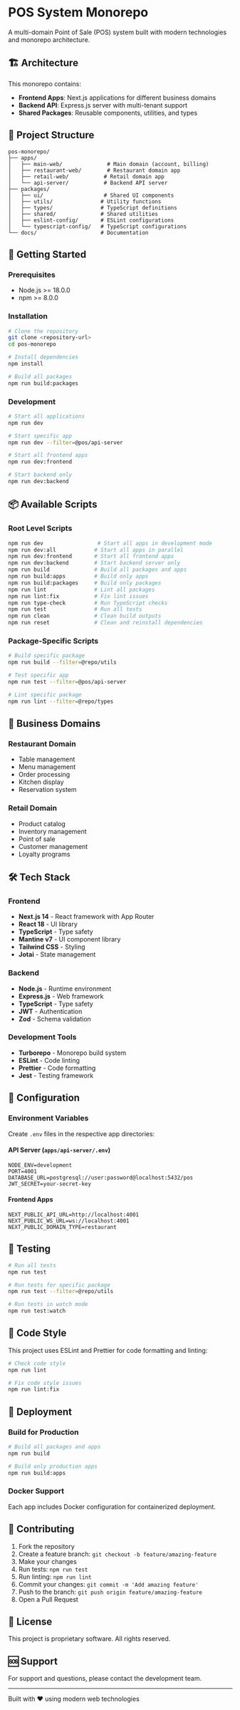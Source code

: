 # POS System Monorepo

A multi-domain Point of Sale (POS) system built with modern technologies and monorepo architecture.

## 🏗️ Architecture

This monorepo contains:
- **Frontend Apps**: Next.js applications for different business domains
- **Backend API**: Express.js server with multi-tenant support
- **Shared Packages**: Reusable components, utilities, and types

## 📁 Project Structure

```
pos-monorepo/
├── apps/
│   ├── main-web/              # Main domain (account, billing)
│   ├── restaurant-web/        # Restaurant domain app
│   ├── retail-web/           # Retail domain app
│   └── api-server/           # Backend API server
├── packages/
│   ├── ui/                   # Shared UI components
│   ├── utils/               # Utility functions
│   ├── types/               # TypeScript definitions
│   ├── shared/              # Shared utilities
│   ├── eslint-config/       # ESLint configurations
│   └── typescript-config/   # TypeScript configurations
└── docs/                    # Documentation
```

## 🚀 Getting Started

### Prerequisites

- Node.js >= 18.0.0
- npm >= 8.0.0

### Installation

```bash
# Clone the repository
git clone <repository-url>
cd pos-monorepo

# Install dependencies
npm install

# Build all packages
npm run build:packages
```

### Development

```bash
# Start all applications
npm run dev

# Start specific app
npm run dev --filter=@pos/api-server

# Start all frontend apps
npm run dev:frontend

# Start backend only
npm run dev:backend
```

## 📦 Available Scripts

### Root Level Scripts

```bash
npm run dev                 # Start all apps in development mode
npm run dev:all            # Start all apps in parallel
npm run dev:frontend       # Start all frontend apps
npm run dev:backend        # Start backend server only
npm run build              # Build all packages and apps
npm run build:apps         # Build only apps
npm run build:packages     # Build only packages
npm run lint               # Lint all packages
npm run lint:fix           # Fix lint issues
npm run type-check         # Run TypeScript checks
npm run test               # Run all tests
npm run clean              # Clean build outputs
npm run reset              # Clean and reinstall dependencies
```

### Package-Specific Scripts

```bash
# Build specific package
npm run build --filter=@repo/utils

# Test specific app
npm run test --filter=@pos/api-server

# Lint specific package
npm run lint --filter=@repo/types
```

## 🏢 Business Domains

### Restaurant Domain
- Table management
- Menu management
- Order processing
- Kitchen display
- Reservation system

### Retail Domain
- Product catalog
- Inventory management
- Point of sale
- Customer management
- Loyalty programs

## 🛠️ Tech Stack

### Frontend
- **Next.js 14** - React framework with App Router
- **React 18** - UI library
- **TypeScript** - Type safety
- **Mantine v7** - UI component library
- **Tailwind CSS** - Styling
- **Jotai** - State management

### Backend
- **Node.js** - Runtime environment
- **Express.js** - Web framework
- **TypeScript** - Type safety
- **JWT** - Authentication
- **Zod** - Schema validation

### Development Tools
- **Turborepo** - Monorepo build system
- **ESLint** - Code linting
- **Prettier** - Code formatting
- **Jest** - Testing framework

## 🔧 Configuration

### Environment Variables

Create `.env` files in the respective app directories:

#### API Server (`apps/api-server/.env`)
```env
NODE_ENV=development
PORT=4001
DATABASE_URL=postgresql://user:password@localhost:5432/pos
JWT_SECRET=your-secret-key
```

#### Frontend Apps
```env
NEXT_PUBLIC_API_URL=http://localhost:4001
NEXT_PUBLIC_WS_URL=ws://localhost:4001
NEXT_PUBLIC_DOMAIN_TYPE=restaurant
```

## 🧪 Testing

```bash
# Run all tests
npm run test

# Run tests for specific package
npm run test --filter=@repo/utils

# Run tests in watch mode
npm run test:watch
```

## 📝 Code Style

This project uses ESLint and Prettier for code formatting and linting:

```bash
# Check code style
npm run lint

# Fix code style issues
npm run lint:fix
```

## 🚀 Deployment

### Build for Production

```bash
# Build all packages and apps
npm run build

# Build only production apps
npm run build:apps
```

### Docker Support

Each app includes Docker configuration for containerized deployment.

## 🤝 Contributing

1. Fork the repository
2. Create a feature branch: `git checkout -b feature/amazing-feature`
3. Make your changes
4. Run tests: `npm run test`
5. Run linting: `npm run lint`
6. Commit your changes: `git commit -m 'Add amazing feature'`
7. Push to the branch: `git push origin feature/amazing-feature`
8. Open a Pull Request

## 📄 License

This project is proprietary software. All rights reserved.

## 🆘 Support

For support and questions, please contact the development team.

---

Built with ❤️ using modern web technologies